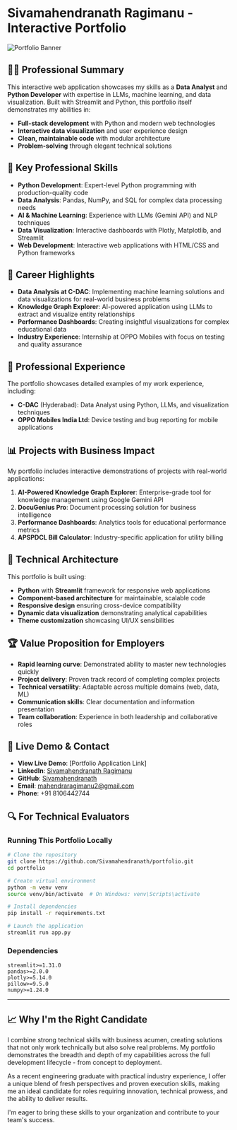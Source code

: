 # Sivamahendranath Ragimanu - Interactive Portfolio

![Portfolio Banner](https://github.com/Sivamahendranath/My_portfolio/blob/main/images/logo.jpeg)

## 👨‍💻 Professional Summary

This interactive web application showcases my skills as a **Data Analyst** and **Python Developer** with expertise in LLMs, machine learning, and data visualization. Built with Streamlit and Python, this portfolio itself demonstrates my abilities in:

- **Full-stack development** with Python and modern web technologies
- **Interactive data visualization** and user experience design
- **Clean, maintainable code** with modular architecture
- **Problem-solving** through elegant technical solutions

## 🚀 Key Professional Skills

- **Python Development**: Expert-level Python programming with production-quality code
- **Data Analysis**: Pandas, NumPy, and SQL for complex data processing needs
- **AI & Machine Learning**: Experience with LLMs (Gemini API) and NLP techniques
- **Data Visualization**: Interactive dashboards with Plotly, Matplotlib, and Streamlit
- **Web Development**: Interactive web applications with HTML/CSS and Python frameworks

## 🎯 Career Highlights

- **Data Analysis at C-DAC**: Implementing machine learning solutions and data visualizations for real-world business problems
- **Knowledge Graph Explorer**: AI-powered application using LLMs to extract and visualize entity relationships
- **Performance Dashboards**: Creating insightful visualizations for complex educational data
- **Industry Experience**: Internship at OPPO Mobiles with focus on testing and quality assurance

## 💼 Professional Experience

The portfolio showcases detailed examples of my work experience, including:

- **C-DAC** (Hyderabad): Data Analyst using Python, LLMs, and visualization techniques
- **OPPO Mobiles India Ltd**: Device testing and bug reporting for mobile applications

## 📊 Projects with Business Impact

My portfolio includes interactive demonstrations of projects with real-world applications:

1. **AI-Powered Knowledge Graph Explorer**: Enterprise-grade tool for knowledge management using Google Gemini API
2. **DocuGenius Pro**: Document processing solution for business intelligence
3. **Performance Dashboards**: Analytics tools for educational performance metrics
4. **APSPDCL Bill Calculator**: Industry-specific application for utility billing

## 🔧 Technical Architecture

This portfolio is built using:

- **Python** with **Streamlit** framework for responsive web applications
- **Component-based architecture** for maintainable, scalable code
- **Responsive design** ensuring cross-device compatibility
- **Dynamic data visualization** demonstrating analytical capabilities
- **Theme customization** showcasing UI/UX sensibilities

## 🏆 Value Proposition for Employers

- **Rapid learning curve**: Demonstrated ability to master new technologies quickly
- **Project delivery**: Proven track record of completing complex projects
- **Technical versatility**: Adaptable across multiple domains (web, data, ML)
- **Communication skills**: Clear documentation and information presentation
- **Team collaboration**: Experience in both leadership and collaborative roles

## 📱 Live Demo & Contact

- **View Live Demo**: [Portfolio Application Link]
- **LinkedIn**: [Sivamahendranath Ragimanu](https://www.linkedin.com/in/sivamahendranath-ragimanu-68a94823b/)
- **GitHub**: [Sivamahendranath](https://github.com/Sivamahendranath)
- **Email**: mahendraragimanu2@gmail.com
- **Phone**: +91 8106442744

## 🔍 For Technical Evaluators

### Running This Portfolio Locally

```bash
# Clone the repository
git clone https://github.com/Sivamahendranath/portfolio.git
cd portfolio

# Create virtual environment
python -m venv venv
source venv/bin/activate  # On Windows: venv\Scripts\activate

# Install dependencies
pip install -r requirements.txt

# Launch the application
streamlit run app.py
```

### Dependencies

```
streamlit>=1.31.0
pandas>=2.0.0
plotly>=5.14.0
pillow>=9.5.0
numpy>=1.24.0
```

---

## 📈 Why I'm the Right Candidate

I combine strong technical skills with business acumen, creating solutions that not only work technically but also solve real problems. My portfolio demonstrates the breadth and depth of my capabilities across the full development lifecycle - from concept to deployment.

As a recent engineering graduate with practical industry experience, I offer a unique blend of fresh perspectives and proven execution skills, making me an ideal candidate for roles requiring innovation, technical prowess, and the ability to deliver results.

I'm eager to bring these skills to your organization and contribute to your team's success.
